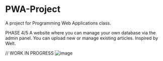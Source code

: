 # PWA-Project
A project for Programming Web Applications class.

PHASE 4/5
A website where you can manage your own database via the admin panel.
You can upload new or manage existing articles.
Inspired by Welt.

// WORK IN PROGRESS
![image](https://github.com/Artrix555/QuizProject/assets/110913178/112b5375-cbf8-49c7-bfbe-dc51ee4cda11)
